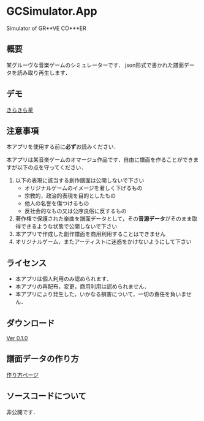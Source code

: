 # GCSimulator.App
Simulator of GR\*\*VE CO\*\*\*ER

## 概要
某グルーヴな音楽ゲームのシミュレーターです．
json形式で書かれた譜面データを読み取り再生します．


## デモ
[きらきら星](https://twitter.com/nanami0634/status/1254157818376056832)


## 注意事項
本アプリを使用する前に**必ず**お読みください．

本アプリは某音楽ゲームのオマージュ作品です．自由に譜面を作ることができますが以下の点を守ってください．

1. 以下の表現に該当する創作譜面は公開しないで下さい
    - オリジナルゲームのイメージを著しく下げるもの
    - 宗教的，政治的表現を目的としたもの
    - 他人の名誉を傷つけるもの
    - 反社会的なもの又は公序良俗に反するもの
2. 著作権で保護された楽曲を譜面データとして，その**音源データ**がそのまま取得できるような状態で公開しないで下さい
2. 本アプリで作成した創作譜面を商用利用することはできません
2. オリジナルゲーム，またアーティストに迷惑をかけないようにして下さい

## ライセンス
- 本アプリは個人利用のみ認められます．
- 本アプリの再配布，変更，商用利用は認められません．
- 本アプリにより発生した，いかなる損害について，一切の責任を負いません．

## ダウンロード
[Ver 0.1.0](../../releases/tag/v0.1.0)

## 譜面データの作り方
[作り方ページ](../../wiki)

## ソースコードについて
非公開です．


